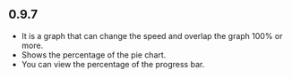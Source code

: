 ## 0.9.7

* It is a graph that can change the speed and overlap the graph 100% or more.
* Shows the percentage of the pie chart.
* You can view the percentage of the progress bar.
